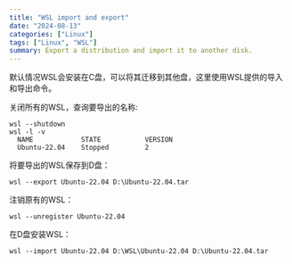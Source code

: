 ```yaml
---
title: "WSL import and export"
date: "2024-08-13"
categories: ["Linux"]
tags: ["Linux", "WSL"]
summary: Export a distribution and import it to another disk.
---
```


默认情况WSL会安装在C盘，可以将其迁移到其他盘，这里使用WSL提供的导入和导出命令。

关闭所有的WSL，查询要导出的名称:
```shell
wsl --shutdown
wsl -l -v
  NAME            STATE           VERSION
  Ubuntu-22.04    Stopped         2
```

将要导出的WSL保存到D盘：
```shell
wsl --export Ubuntu-22.04 D:\Ubuntu-22.04.tar
```

注销原有的WSL：
```shell
wsl --unregister Ubuntu-22.04
```

在D盘安装WSL：
```shell
wsl --import Ubuntu-22.04 D:\WSL\Ubuntu-22.04 D:\Ubuntu-22.04.tar
```
